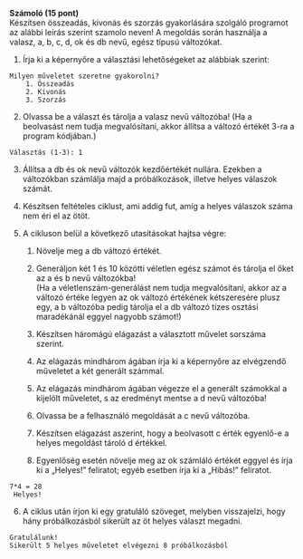 **Számoló (15 pont)**  
Készítsen összeadás, kivonás és szorzás gyakorlására szolgáló programot az alábbi leírás
szerint szamolo neven! A megoldás során használja a valasz, a, b, c, d, ok és db nevű, egész
típusú változókat.  
1. Írja ki a képernyőre a választási lehetőségeket az alábbiak szerint:  
```
Milyen műveletet szeretne gyakorolni?
    1. Összeadás
    2. Kivonás
    3. Szorzás
```
2. Olvassa be a választ és tárolja a valasz nevű változóba! (Ha a beolvasást nem tudja
megvalósítani, akkor állítsa a változó értékét 3-ra a program kódjában.)
```
Választás (1-3): 1
```
3. Állítsa a db és ok nevű változók kezdőértékét nullára. Ezekben a változókban számlálja
majd a próbálkozások, illetve helyes válaszok számát.

4. Készítsen feltételes ciklust, ami addig fut, amíg a helyes válaszok száma nem éri el az
ötöt.

5. A cikluson belül a következő utasításokat hajtsa végre:

    1. Növelje meg a db változó értékét.
    2. Generáljon két 1 és 10 közötti véletlen egész számot és tárolja el őket az a és b
nevű változókba!  
(Ha a véletlenszám-generálást nem tudja megvalósítani, akkor az a változó értéke
legyen az ok változó értékének kétszeresére plusz egy, a b változóba pedig tárolja
el a db változó tízes osztási maradékánál eggyel nagyobb számot!)

    3. Készítsen háromágú elágazást a választott művelet sorszáma szerint.

    4. Az elágazás mindhárom ágában írja ki a képernyőre az elvégzendő műveletet a
két generált számmal.

    5. Az elágazás mindhárom ágában végezze el a generált számokkal a kijelölt
műveletet, s az eredményt mentse a d nevű változóba!

    6. Olvassa be a felhasználó megoldását a c nevű változóba.

    7. Készítsen elágazást aszerint, hogy a beolvasott c érték egyenlő-e a helyes
megoldást tároló d értékkel.

    8. Egyenlőség esetén növelje meg az ok számláló értékét eggyel és írja ki a
„Helyes!” feliratot; egyéb esetben írja ki a „Hibás!” feliratot.
```
7*4 = 28
 Helyes! 
```

6. A ciklus után írjon ki egy gratuláló szöveget, melyben visszajelzi, hogy hány
próbálkozásból sikerült az öt helyes választ megadni.
```
Gratulálunk!
Sikerült 5 helyes műveletet elvégezni 8 próbálkozásból
```